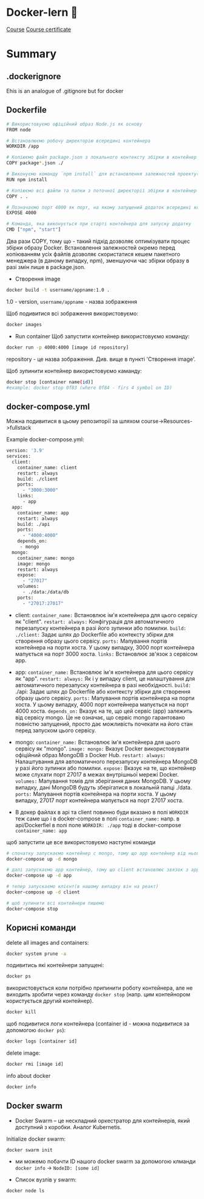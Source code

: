 # Docker-lern 🐳
  [Course](https://www.linkedin.com/learning/docker-for-developers-14493163)
  [Course certificate](https://www.linkedin.com/learning/certificates/88a9de4164c2a1adaaafb69519b5adcb8a38a2f065b5c1e3d7b3dba5bcd2c2e1?lipi=urn%3Ali%3Apage%3Ad_flagship3_profile_view_base%3BxhnwvdL6SV2TiWufQzXeUg%3D%3D)

# Summary

## .dockerignore
Еhis is an analogue of .gitignore but for docker

## Dockerfile
```bash
# Використовуємо офіційний образ Node.js як основу
FROM node

# Встановлюємо робочу директорію всередині контейнера
WORKDIR /app

# Копіюємо файл package.json з локального контексту збірки в контейнер
COPY package*.json ./

# Виконуємо команду `npm install` для встановлення залежностей проекту(node_modules)
RUN npm install

# Копіюємо всі файли та папки з поточної директорії збірки в контейнер
COPY . .

# Позначаємо порт 4000 як порт, на якому запущений додаток всередині контейнера
EXPOSE 4000

# Команда, яка виконується при старті контейнера для запуску додатку
CMD ["npm", "start"]
```

Два рази COPY, тому що - такий підхід дозволяє оптимізувати процес збірки образу Docker. Встановлення залежностей окремо перед копіюванням усіх файлів дозволяє скористатися кешем пакетного менеджера (в даному випадку, npm), зменшуючи час збірки образу в разі змін лише в package.json.

- Створення image
```bash
docker build -t username/appname:1.0 . 
```
1.0 - version,  `username/appname` - назва зображення

Щоб подивитися всі зображення використовуємо:
```bash
docker images
```

- Run container
Щоб запустити контейнер використовуємо команду:
```bash
docker run -p 4000:4000 [image id repository]
```
repository - це назва зображення. Див. вище в пункті 'Створення image'.

Щоб зупинити контейнер використовуємо каманду:
```bash
docker stop [container name(id)]
#example: docker stop 0f83 (where 0f84 - firs 4 symbol on ID)
```

## docker-compose.yml

Можна подивитися в цьому репозиторії за шляхом course->Resources->fullstack

Example docker-compose.yml:
```bash
version: '3.9'
services:
  client:
    container_name: client
    restart: always
    build: ./client
    ports: 
      - "3000:3000"
    links: 
      - app
  app:
    container_name: app
    restart: always
    build: ./api
    ports:
      - "4000:4000"
    depends_on:
     - mongo
  mongo: 
    container_name: mongo
    image: mongo
    restart: always
    expose:
      - "27017"
    volumes:
      - ./data:/data/db
    ports:
      - "27017:27017"
```

- client: 
`container_name:` Встановлює ім'я контейнера для цього сервісу як "client".
`restart: always:` Конфігурація для автоматичного перезапуску контейнера в разі його зупинки або помилки.
`build: ./client:` Задає шлях до Dockerfile або контексту збірки для створення образу цього сервісу.
`ports:` Мапування портів контейнера на порти хоста. У цьому випадку, 3000 порт контейнера мапується на порт 3000 хоста.
`links:` Встановлює зв'язок з сервісом app.

- app:
`container_name:` Встановлює ім'я контейнера для цього сервісу як "app".
`restart: always:` Як і у випадку client, це налаштування для автоматичного перезапуску контейнера в разі необхідності.
`build:` ./api: Задає шлях до Dockerfile або контексту збірки для створення образу цього сервісу.
`ports:` Мапування портів контейнера на порти хоста. У цьому випадку, 4000 порт контейнера мапується на порт 4000 хоста.
`depends_on:` Вказує на те, що цей сервіс (app) залежить від сервісу mongo. Це не означає, що сервіс mongo гарантовано повністю запущений, просто дає можливість почекати на його стан перед запуском цього сервісу.

- mongo:
`container_name:` Встановлює ім'я контейнера для цього сервісу як "mongo".
`image: mongo:` Вказує Docker використовувати офіційний образ MongoDB з Docker Hub.
`restart: always:` Налаштування для автоматичного перезапуску контейнера MongoDB у разі його зупинки або помилки.
`expose:` Вказує на те, що контейнер може слухати порт 27017 в межах внутрішньої мережі Docker.
`volumes:` Мапування томів для зберігання даних MongoDB. У цьому випадку, дані MongoDB будуть зберігатися в локальній папці ./data.
`ports:` Мапування портів контейнера на порти хоста. У цьому випадку, 27017 порт контейнера мапується на порт 27017 хоста.


- В докер файлах в api та client повинно буди вказано в полі ```WORKDIR``` теж саме що і в docker-compose в полі ```container_name:```
напр. в api/Dockerfiel в полі поле ```WORKDIR: ./app``` тоді в docker-compose ```container_name: app```

щоб запустити це все використовуємо наступні команди
```bash
# спочатку запускаємо контейнер с mongo, тому що apр контейнер від нього залежний `depends_on:`- mongo(див вище пояснення в docker-compose.yml -> app)
docker-compose up -d mongo

# далі запускаємо app контейнер, тому що client встановлює звязок з app щоб брати дані для клієнта
docker-compose up -d app

# тепер запускаємо клієнт(в нашому випадку він на реакт)
docker-compose up -d client

# щоб зупинити всі контейнери пишемо 
docker-compose stop
```

## Корисні команди

delete all images and containers: 
```bash
docker system prune -a
```

подивитись які контейнери запущені:
```bash
docker ps
```

використовується коли потрібно припинити роботу контейнера, але не виходить зробити через команду ```docker stop``` (напр. цим контейнором користується другий контейнер).
```bash
docker kill
```

щоб подивитися логи контейнера (container id - можна подивитися за допомогою ```docker ps```):
```bash
docker logs [container id]
```

delete image:
```bash
docker rmi [image id]
```

info about docker
```bash
docker info
```


## Docker swarm
- Docker Swarm – це нескладний оркестратор для контейнерів, який доступний з коробки. Аналог Kubernetis.

Initialize docker swarm:
```bash
docker swarm init
```
- ми можемо побачти ID нашого docker swarm за допомогою клманди ```docker info``` -> ```NodeID: [some id]```

- Список вузлів у swarm:
```bash
docker node ls
```
